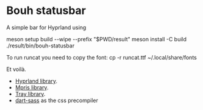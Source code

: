 # Bouh statusbar

A simple bar for Hyprland using

meson setup build --wipe --prefix "$PWD/result"
meson install -C build
./result/bin/bouh-statusbar

To run runcat you need to copy the font:
cp -r runcat.ttf ~/.local/share/fonts

Et voilà.
- [Hyprland library](https://aylur.github.io/astal/guide/libraries/hyprland).
- [Mpris library](https://aylur.github.io/astal/guide/libraries/mpris).
- [Tray library](https://aylur.github.io/astal/guide/libraries/tray).
- [dart-sass](https://sass-lang.com/dart-sass/) as the css precompiler
